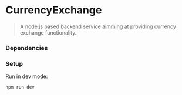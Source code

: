 # CurrencyExchange

> A node.js based backend service aimming at providing currency exchange functionality.

### Dependencies


### Setup
Run in dev mode:
```
npm run dev
```